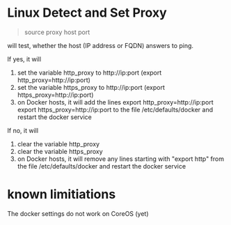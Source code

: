 # Linux Detect and Set Proxy


> source proxy host port 

will test, whether the host (IP address or FQDN) answers to ping.

If yes, it will
1. set the variable http_proxy to http://ip:port (export http_proxy=http://ip:port)
2. set the variable https_proxy to http://ip:port (export https_proxy=http://ip:port)
3. on Docker hosts, it will add the lines
   export http_proxy=http://ip:port
   export https_proxy=http://ip:port
   to the file /etc/defaults/docker
   and restart the docker service

If no, it will
1. clear the variable http_proxy
2. clear the variable https_proxy
3. on Docker hosts, it will remove any lines starting with "export http" from the file /etc/defaults/docker and restart the docker service

# known limitiations
The docker settings do not work on CoreOS (yet)

